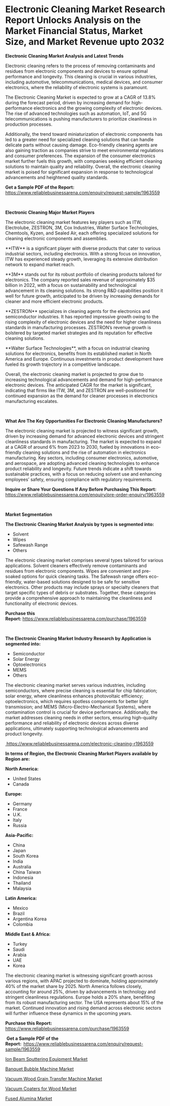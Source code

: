 <p><h1>Electronic Cleaning Market Research Report Unlocks Analysis on the Market Financial Status, Market Size, and Market Revenue upto 2032</h1></p><p><strong>Electronic Cleaning Market Analysis and Latest Trends</strong></p>
<p><p>Electronic cleaning refers to the process of removing contaminants and residues from electronic components and devices to ensure optimal performance and longevity. This cleaning is crucial in various industries, including automotive, telecommunications, medical devices, and consumer electronics, where the reliability of electronic systems is paramount. </p><p>The Electronic Cleaning Market is expected to grow at a CAGR of 13.8% during the forecast period, driven by increasing demand for high-performance electronics and the growing complexity of electronic devices. The rise of advanced technologies such as automation, IoT, and 5G telecommunications is pushing manufacturers to prioritize cleanliness in production processes. </p><p>Additionally, the trend toward miniaturization of electronic components has led to a greater need for specialized cleaning solutions that can handle delicate parts without causing damage. Eco-friendly cleaning agents are also gaining traction as companies strive to meet environmental regulations and consumer preferences. The expansion of the consumer electronics market further fuels this growth, with companies seeking efficient cleaning solutions to maintain quality and reliability. Overall, the electronic cleaning market is poised for significant expansion in response to technological advancements and heightened quality standards.</p></p>
<p><strong>Get a Sample PDF of the Report:&nbsp;</strong> <a href="https://www.reliablebusinessarena.com/enquiry/request-sample/1963559?utm_campaign=3497&utm_medium=2&utm_source=Github&utm_content=ia&utm_term=02042025&utm_id=electronic-cleaning">https://www.reliablebusinessarena.com/enquiry/request-sample/1963559</a></p>
<p>&nbsp;</p>
<p><strong>Electronic Cleaning Major Market Players</strong></p>
<p><p>The electronic cleaning market features key players such as ITW, Electrolube, ZESTRON, 3M, Cox Industries, Walter Surface Technologies, Chemtools, Kyzen, and Sealed Air, each offering specialized solutions for cleaning electronic components and assemblies.</p><p>**ITW** is a significant player with diverse products that cater to various industrial sectors, including electronics. With a strong focus on innovation, ITW has experienced steady growth, leveraging its extensive distribution network to expand market reach.</p><p>**3M** stands out for its robust portfolio of cleaning products tailored for electronics. The company reported sales revenue of approximately $35 billion in 2022, with a focus on sustainability and technological advancement in its cleaning solutions. Its strong R&D capabilities position it well for future growth, anticipated to be driven by increasing demands for cleaner and more efficient electronic products.</p><p>**ZESTRON** specializes in cleaning agents for the electronics and semiconductor industries. It has reported impressive growth owing to the rising complexity of electronic devices and the need for higher cleanliness standards in manufacturing processes. ZESTRON’s revenue growth is bolstered by targeted market strategies and its reputation for effective cleaning solutions.</p><p>**Walter Surface Technologies**, with a focus on industrial cleaning solutions for electronics, benefits from its established market in North America and Europe. Continuous investments in product development have fueled its growth trajectory in a competitive landscape.</p><p>Overall, the electronic cleaning market is projected to grow due to increasing technological advancements and demand for high-performance electronic devices. The anticipated CAGR for the market is significant, indicating that firms like ITW, 3M, and ZESTRON are well-positioned for continued expansion as the demand for cleaner processes in electronics manufacturing escalates.</p></p>
<p>&nbsp;</p>
<p><strong>What Are The Key Opportunities For Electronic Cleaning Manufacturers?</strong></p>
<p><p>The electronic cleaning market is projected to witness significant growth, driven by increasing demand for advanced electronic devices and stringent cleanliness standards in manufacturing. The market is expected to expand at a CAGR of around 6% from 2023 to 2030, fueled by innovations in eco-friendly cleaning solutions and the rise of automation in electronics manufacturing. Key sectors, including consumer electronics, automotive, and aerospace, are adopting advanced cleaning technologies to enhance product reliability and longevity. Future trends indicate a shift towards sustainable practices, with a focus on reducing solvent use and enhancing employees’ safety, ensuring compliance with regulatory requirements.</p></p>
<p><strong>Inquire or Share Your Questions If Any Before Purchasing This Report:</strong> <a href="https://www.reliablebusinessarena.com/enquiry/pre-order-enquiry/1963559?utm_campaign=3497&utm_medium=2&utm_source=Github&utm_content=ia&utm_term=02042025&utm_id=electronic-cleaning">https://www.reliablebusinessarena.com/enquiry/pre-order-enquiry/1963559</a></p>
<p>&nbsp;</p>
<p><strong>Market Segmentation</strong></p>
<p><strong>The Electronic Cleaning Market Analysis by types is segmented into:</strong></p>
<p><ul><li>Solvent</li><li>Wipes</li><li>Safewash Range</li><li>Others</li></ul></p>
<p><p>The electronic cleaning market comprises several types tailored for various applications. Solvent cleaners effectively remove contaminants and residues from electronic components. Wipes are convenient and pre-soaked options for quick cleaning tasks. The Safewash range offers eco-friendly, water-based solutions designed to be safe for sensitive electronics. Other products may include sprays or specialty cleaners that target specific types of debris or substrates. Together, these categories provide a comprehensive approach to maintaining the cleanliness and functionality of electronic devices.</p></p>
<p><strong>Purchase this Report:&nbsp;</strong><a href="https://www.reliablebusinessarena.com/purchase/1963559?utm_campaign=3497&utm_medium=2&utm_source=Github&utm_content=ia&utm_term=02042025&utm_id=electronic-cleaning">https://www.reliablebusinessarena.com/purchase/1963559</a></p>
<p>&nbsp;</p>
<p><strong>The Electronic Cleaning Market Industry Research by Application is segmented into:</strong></p>
<p><ul><li>Semiconductor</li><li>Solar Energy</li><li>Optoelectronics</li><li>MEMS</li><li>Others</li></ul></p>
<p><p>The electronic cleaning market serves various industries, including semiconductors, where precise cleaning is essential for chip fabrication; solar energy, where cleanliness enhances photovoltaic efficiency; optoelectronics, which requires spotless components for better light transmission; and MEMS (Micro-Electro-Mechanical Systems), where contamination control is crucial for device performance. Additionally, the market addresses cleaning needs in other sectors, ensuring high-quality performance and reliability of electronic devices across diverse applications, ultimately supporting technological advancements and product longevity.</p></p>
<p><a href="https://www.reliablebusinessarena.com/electronic-cleaning-r1963559?utm_campaign=3497&utm_medium=2&utm_source=Github&utm_content=ia&utm_term=02042025&utm_id=electronic-cleaning">&nbsp;https://www.reliablebusinessarena.com/electronic-cleaning-r1963559</a></p>
<p><strong>In terms of Region, the Electronic Cleaning Market Players available by Region are:</strong></p>
<p>
    <p> <strong> North America: </strong>
        <ul>
            <li>United States</li>
            <li>Canada</li>
        </ul>
        </p> 
    <p> <strong> Europe: </strong>
        <ul>
            <li>Germany</li>
            <li>France</li>
            <li>U.K.</li>
            <li>Italy</li>
            <li>Russia</li>
        </ul>
        </p> 
    <p> <strong> Asia-Pacific: </strong>
        <ul>
            <li>China</li>
            <li>Japan</li>
            <li>South Korea</li>
            <li>India</li>
            <li>Australia</li>
            <li>China Taiwan</li>
            <li>Indonesia</li>
            <li>Thailand</li>
            <li>Malaysia</li>
        </ul>
        </p> 
    <p> <strong> Latin America: </strong>
        <ul>
            <li>Mexico</li>
            <li>Brazil</li>
            <li>Argentina Korea</li>
            <li>Colombia</li>
        </ul>
        </p> 
    <p> <strong> Middle East & Africa: </strong>
        <ul>
            <li>Turkey</li>
            <li>Saudi</li>
            <li>Arabia</li>
            <li>UAE</li>
            <li>Korea</li>
        </ul>
    </p>
    </p>
<p><p>The electronic cleaning market is witnessing significant growth across various regions, with APAC projected to dominate, holding approximately 40% of the market share by 2025. North America follows closely, accounting for around 25%, driven by advancements in technology and stringent cleanliness regulations. Europe holds a 20% share, benefiting from its robust manufacturing sector. The USA represents about 15% of the market. Continued innovation and rising demand across electronic sectors will further influence these dynamics in the upcoming years.</p></p>
<p><strong>Purchase this Report: </strong><a href="https://www.reliablebusinessarena.com/purchase/1963559?utm_campaign=3497&utm_medium=2&utm_source=Github&utm_content=ia&utm_term=02042025&utm_id=electronic-cleaning">https://www.reliablebusinessarena.com/purchase/1963559</a></p>
<p>&nbsp;<strong>Get a Sample PDF of the Report:&nbsp;&nbsp;</strong><a href="https://www.reliablebusinessarena.com/enquiry/request-sample/1963559?utm_campaign=3497&utm_medium=2&utm_source=Github&utm_content=ia&utm_term=02042025&utm_id=electronic-cleaning">https://www.reliablebusinessarena.com/enquiry/request-sample/1963559</a></p>
<p><strong></strong></p>
<p><p><a href="https://www.linkedin.com/pulse/comprehensive-report-ion-beam-sputtering-equipment-market-2025-2032-cz4de?utm_campaign=3497&utm_medium=2&utm_source=Github&utm_content=ia&utm_term=02042025&utm_id=electronic-cleaning">Ion Beam Sputtering Equipment Market</a></p><p><a href="https://www.linkedin.com/pulse/comprehensive-assessment-globalbanquet-bubble-machine-marketmarketsize-1j6qe?utm_campaign=3497&utm_medium=2&utm_source=Github&utm_content=ia&utm_term=02042025&utm_id=electronic-cleaning">Banquet Bubble Machine Market</a></p><p><a href="https://www.linkedin.com/pulse/vacuum-wood-grain-transfer-machine-market-spectrum-usage-patterns-nutse?utm_campaign=3497&utm_medium=2&utm_source=Github&utm_content=ia&utm_term=02042025&utm_id=electronic-cleaning">Vacuum Wood Grain Transfer Machine Market</a></p><p><a href="https://www.linkedin.com/pulse/vacuum-coaters-wood-market-revenue-insights-138-cagr-growth-mkrke?utm_campaign=3497&utm_medium=2&utm_source=Github&utm_content=ia&utm_term=02042025&utm_id=electronic-cleaning">Vacuum Coaters for Wood Market</a></p><p><a href="https://github.com/prantoblouin/Market-Research-Report-List-1/blob/main/fused-alumina-market.md?utm_campaign=3497&utm_medium=2&utm_source=Github&utm_content=ia&utm_term=02042025&utm_id=electronic-cleaning">Fused Alumina Market</a></p></p>